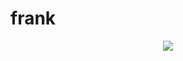 # frank
<p align="center">
  <a href="https://github.com/yangxiufeng666">
    <img src="https://github-readme-stats.vercel.app/api?username=yangxiufeng666&count_private=true&show_icons=true&hide=contribs&include_all_commits=true" />
  </a>
</p>
